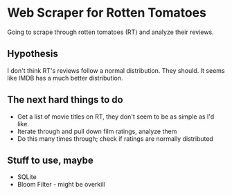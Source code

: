 # Web Scraper for Rotten Tomatoes
Going to scrape through rotten tomatoes (RT) and analyze their reviews.

## Hypothesis
I don't think RT's reviews follow a normal distribution. They should. It seems like
IMDB has a much better distribution.

## The next hard things to do
* Get a list of movie titles on RT, they don't seem to be as simple as I'd like.
* Iterate through and pull down film ratings, analyze them
* Do this many times through; check if ratings are normally distributed

## Stuff to use, maybe
* SQLite
* Bloom Filter - might be overkill
